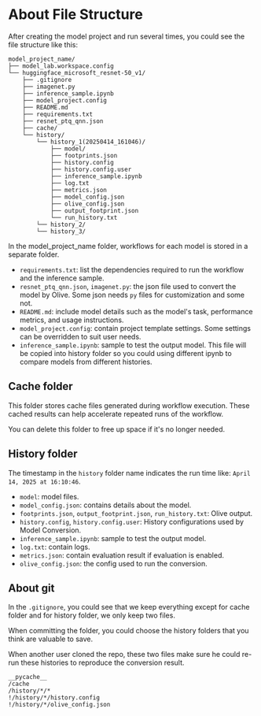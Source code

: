 # About File Structure
After creating the model project and run several times, you could see the file structure like this:

```
model_project_name/
├── model_lab.workspace.config
└── huggingface_microsoft_resnet-50_v1/
    ├── .gitignore
    ├── imagenet.py
    ├── inference_sample.ipynb
    ├── model_project.config
    ├── README.md
    ├── requirements.txt
    ├── resnet_ptq_qnn.json
    ├── cache/
    └── history/
        └── history_1(20250414_161046)/
            ├── model/
            ├── footprints.json
            ├── history.config
            ├── history.config.user
            ├── inference_sample.ipynb
            ├── log.txt
            ├── metrics.json
            ├── model_config.json
            ├── olive_config.json
            ├── output_footprint.json
            └── run_history.txt
        └── history_2/
        └── history_3/
```

In the model_project_name folder, workflows for each model is stored in a separate folder.

- `requirements.txt`: list the dependencies required to run the workflow and the inference sample.
- `resnet_ptq_qnn.json`, `imagenet.py`: the json file used to convert the model by Olive. Some json needs `py` files for customization and some not.
- `README.md`: include model details such as the model's task, performance metrics, and usage instructions.
- `model_project.config`: contain project template settings. Some settings can be overridden to suit user needs.
- `inference_sample.ipynb`: sample to test the output model. This file will be copied into history folder so you could using different ipynb to compare models from different histories.

## Cache folder

This folder stores cache files generated during workflow execution. These cached results can help accelerate repeated runs of the workflow.

You can delete this folder to free up space if it's no longer needed.

## History folder

The timestamp in the `history` folder name indicates the run time like: `April 14, 2025 at 16:10:46`.

- `model`: model files.
- `model_config.json`: contains details about the model.
- `footprints.json`, `output_footprint.json`, `run_history.txt`: Olive output.
- `history.config`, `history.config.user`: History configurations used by Model Conversion.
- `inference_sample.ipynb`: sample to test the output model.
- `log.txt`: contain logs.
- `metrics.json`: contain evaluation result if evaluation is enabled.
- `olive_config.json`: the config used to run the conversion.

## About git

In the `.gitignore`, you could see that we keep everything except for cache folder and for history folder, we only keep two files.

When committing the folder, you could choose the history folders that you think are valuable to save.

When another user cloned the repo, these two files make sure he could re-run these histories to reproduce the conversion result.

```
__pycache__
/cache
/history/*/*
!/history/*/history.config
!/history/*/olive_config.json
```